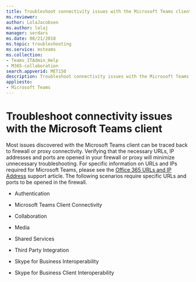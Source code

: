 ```yaml
---
title: Troubleshoot connectivity issues with the Microsoft Teams client
ms.reviewer: 
author: LolaJacobsen
ms.author: lolaj
manager: serdars
ms.date: 08/21/2018
ms.topic: troubleshooting
ms.service: msteams
ms.collection: 
- Teams_ITAdmin_Help
- M365-collaboration
search.appverid: MET150
description: Troubleshoot connectivity issues with the Microsoft Teams client, primarily caused by the firewall or proxy connection, and learn how to fix it.
appliesto: 
- Microsoft Teams
---
```


Troubleshoot connectivity issues with the Microsoft Teams client
==============================================================

Most issues discovered with the Microsoft Teams client can be traced back to firewall or proxy connectivity. Verifying that the necessary URLs, IP addresses and ports are opened in your firewall or proxy will minimize unnecessary troubleshooting. For specific information on URLs and IPs required for Microsoft Teams, please see the [Office 365 URLs and IP Address](https://support.office.com/article/Office-365-URLs-and-IP-address-ranges-8548a211-3fe7-47cb-abb1-355ea5aa88a2) support article. The following scenarios require specific URLs and ports to be opened in the firewall.

-   Authentication

-   Microsoft Teams Client Connectivity

-   Collaboration

-   Media

-   Shared Services

-   Third Party Integration

-   Skype for Business Interoperability

-   Skype for Business Client Interoperability
